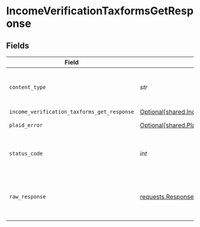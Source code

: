 # IncomeVerificationTaxformsGetResponse


## Fields

| Field                                                                                                                  | Type                                                                                                                   | Required                                                                                                               | Description                                                                                                            |
| ---------------------------------------------------------------------------------------------------------------------- | ---------------------------------------------------------------------------------------------------------------------- | ---------------------------------------------------------------------------------------------------------------------- | ---------------------------------------------------------------------------------------------------------------------- |
| `content_type`                                                                                                         | *str*                                                                                                                  | :heavy_check_mark:                                                                                                     | HTTP response content type for this operation                                                                          |
| `income_verification_taxforms_get_response`                                                                            | [Optional[shared.IncomeVerificationTaxformsGetResponse]](../../models/shared/incomeverificationtaxformsgetresponse.md) | :heavy_minus_sign:                                                                                                     | OK                                                                                                                     |
| `plaid_error`                                                                                                          | [Optional[shared.PlaidError]](../../models/shared/plaiderror.md)                                                       | :heavy_minus_sign:                                                                                                     | Error response.                                                                                                        |
| `status_code`                                                                                                          | *int*                                                                                                                  | :heavy_check_mark:                                                                                                     | HTTP response status code for this operation                                                                           |
| `raw_response`                                                                                                         | [requests.Response](https://requests.readthedocs.io/en/latest/api/#requests.Response)                                  | :heavy_check_mark:                                                                                                     | Raw HTTP response; suitable for custom response parsing                                                                |